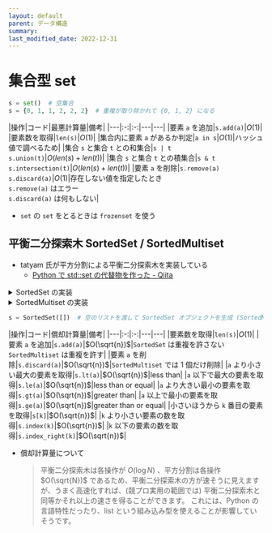 ```yaml
---
layout: default
parent: データ構造
summary: 
last_modified_date: 2022-12-31
---
```


# 集合型 set

```python
s = set()  # 空集合
s = {0, 1, 1, 2, 2, 2}  # 重複が取り除かれて {0, 1, 2} になる
```

|操作|コード|最悪計算量|備考|
|---|:-:|:-:|---|---|
|要素 `a` を追加|`s.add(a)`|$O(1)$|
|要素数を取得|`len(s)`|$O(1)$|
|集合内に要素 `a` があるか判定|`a in s`|$O(1)$|ハッシュ値で調べるため|
|集合 `s` と集合 `t` との和集合|`s | t` <br> `s.union(t)`|$O(len(s) + len(t))$|
|集合 `s` と集合 `t` との積集合|`s & t` <br> `s.intersection(t)`|$O(len(s) + len(t))$|
|要素 `a` を削除|`s.remove(a)` <br> `s.discard(a)`|$O(1)$|存在しない値を指定したとき<br>`s.remove(a)` はエラー<br>`s.discard(a)` は何もしない|

- `set` の `set` をとるときは `frozenset` を使う


## 平衡二分探索木 SortedSet / SortedMultiset

- tatyam 氏が平方分割による平衡二分探索木を実装している
    - [Python で std::set の代替物を作った - Qiita](https://qiita.com/tatyam/items/492c70ac4c955c055602)

<details markdown="1">
<summary>SortedSet の実装</summary>

```python
import math
from bisect import bisect_left, bisect_right
from typing import Generic, Iterable, Iterator, TypeVar, Union
T = TypeVar('T', int, float, str)


class SortedSet(Generic[T]):
    BUCKET_RATIO = 50
    REBUILD_RATIO = 170

    def _build(self, a=None) -> None:
        "Evenly divide `a` into buckets."
        if a is None:
            a = list(self)
        size = self.size = len(a)
        bucket_size = int(math.ceil(math.sqrt(size / self.BUCKET_RATIO)))
        self.a = [a[(size * i // bucket_size):(size * (i + 1) // bucket_size)]
                  for i in range(bucket_size)]

    def __init__(self, a: Iterable[T] = []) -> None:
        "Make a new SortedSet from iterable. / O(N) if sorted and unique / O(N log N)"
        a = list(a)
        if not all(a[i] < a[i + 1] for i in range(len(a) - 1)):
            a = sorted(set(a))
        self._build(a)

    def __iter__(self) -> Iterator[T]:
        for i in self.a:
            for j in i:
                yield j

    def __reversed__(self) -> Iterator[T]:
        for i in reversed(self.a):
            for j in reversed(i):
                yield j

    def __len__(self) -> int:
        return self.size

    def __repr__(self) -> str:
        return "SortedSet" + str(self.a)

    def __str__(self) -> str:
        s = str(list(self))
        return "{" + s[1: len(s) - 1] + "}"

    def _find_bucket(self, x: T) -> "list[T]":
        "Find the bucket which should contain x. self must not be empty."
        for a in self.a:
            if x <= a[-1]:
                return a
        return self.a[-1]

    def __contains__(self, x: T) -> bool:
        if self.size == 0:
            return False
        a = self._find_bucket(x)
        i = bisect_left(a, x)
        return i != len(a) and a[i] == x

    def add(self, x: T) -> bool:
        "Add an element and return True if added. / O(√N)"
        if self.size == 0:
            self.a = [[x]]
            self.size = 1
            return True
        a = self._find_bucket(x)
        i = bisect_left(a, x)
        if i != len(a) and a[i] == x:
            return False
        a.insert(i, x)
        self.size += 1
        if len(a) > len(self.a) * self.REBUILD_RATIO:
            self._build()
        return True

    def discard(self, x: T) -> bool:
        "Remove an element and return True if removed. / O(√N)"
        if self.size == 0:
            return False
        a = self._find_bucket(x)
        i = bisect_left(a, x)
        if i == len(a) or a[i] != x:
            return False
        a.pop(i)
        self.size -= 1
        if len(a) == 0:
            self._build()
        return True

    def lt(self, x: T) -> Union[T, None]:
        "Find the largest element < x, or None if it doesn't exist."
        for a in reversed(self.a):
            if a[0] < x:
                return a[bisect_left(a, x) - 1]

    def le(self, x: T) -> Union[T, None]:
        "Find the largest element <= x, or None if it doesn't exist."
        for a in reversed(self.a):
            if a[0] <= x:
                return a[bisect_right(a, x) - 1]

    def gt(self, x: T) -> Union[T, None]:
        "Find the smallest element > x, or None if it doesn't exist."
        for a in self.a:
            if a[-1] > x:
                return a[bisect_right(a, x)]

    def ge(self, x: T) -> Union[T, None]:
        "Find the smallest element >= x, or None if it doesn't exist."
        for a in self.a:
            if a[-1] >= x:
                return a[bisect_left(a, x)]

    def __getitem__(self, x: int) -> T:
        "Return the x-th element, or IndexError if it doesn't exist."
        if x < 0:
            x += self.size
        if x < 0:
            raise IndexError
        for a in self.a:
            if x < len(a):
                return a[x]
            x -= len(a)
        raise IndexError

    def index(self, x: T) -> int:
        "Count the number of elements < x."
        ans = 0
        for a in self.a:
            if a[-1] >= x:
                return ans + bisect_left(a, x)
            ans += len(a)
        return ans

    def index_right(self, x: T) -> int:
        "Count the number of elements <= x."
        ans = 0
        for a in self.a:
            if a[-1] > x:
                return ans + bisect_right(a, x)
            ans += len(a)
        return ans
```

</details>

<details markdown="1">
<summary>SortedMultiset の実装</summary>

```python
import math
from bisect import bisect_left, bisect_right, insort
from typing import Generic, Iterable, Iterator, TypeVar, Union
T = TypeVar('T', int, float, str)

class SortedMultiset(Generic[T]):
    BUCKET_RATIO = 50
    REBUILD_RATIO = 170

    def _build(self, a=None) -> None:
        "Evenly divide `a` into buckets."
        if a is None:
            a = list(self)
        size = self.size = len(a)
        bucket_size = int(math.ceil(math.sqrt(size / self.BUCKET_RATIO)))
        self.a = [a[(size * i // bucket_size):(size * (i + 1) // bucket_size)]
                  for i in range(bucket_size)]

    def __init__(self, a: Iterable[T] = []) -> None:
        "Make a new SortedMultiset from iterable. / O(N) if sorted / O(N log N)"
        a = list(a)
        if not all(a[i] <= a[i + 1] for i in range(len(a) - 1)):
            a = sorted(a)
        self._build(a)

    def __iter__(self) -> Iterator[T]:
        for i in self.a:
            for j in i:
                yield j

    def __reversed__(self) -> Iterator[T]:
        for i in reversed(self.a):
            for j in reversed(i):
                yield j

    def __len__(self) -> int:
        return self.size

    def __repr__(self) -> str:
        return "SortedMultiset" + str(self.a)

    def __str__(self) -> str:
        s = str(list(self))
        return "{" + s[1: len(s) - 1] + "}"

    def _find_bucket(self, x: T) -> "list[T]":
        "Find the bucket which should contain x. self must not be empty."
        for a in self.a:
            if x <= a[-1]:
                return a
        return self.a[-1]

    def __contains__(self, x: T) -> bool:
        if self.size == 0:
            return False
        a = self._find_bucket(x)
        i = bisect_left(a, x)
        return i != len(a) and a[i] == x

    def count(self, x: T) -> int:
        "Count the number of x."
        return self.index_right(x) - self.index(x)

    def add(self, x: T) -> None:
        "Add an element. / O(√N)"
        if self.size == 0:
            self.a = [[x]]
            self.size = 1
            return
        a = self._find_bucket(x)
        insort(a, x)
        self.size += 1
        if len(a) > len(self.a) * self.REBUILD_RATIO:
            self._build()

    def discard(self, x: T) -> bool:
        "Remove an element and return True if removed. / O(√N)"
        if self.size == 0:
            return False
        a = self._find_bucket(x)
        i = bisect_left(a, x)
        if i == len(a) or a[i] != x:
            return False
        a.pop(i)
        self.size -= 1
        if len(a) == 0:
            self._build()
        return True

    def lt(self, x: T) -> Union[T, None]:
        "Find the largest element < x, or None if it doesn't exist."
        for a in reversed(self.a):
            if a[0] < x:
                return a[bisect_left(a, x) - 1]

    def le(self, x: T) -> Union[T, None]:
        "Find the largest element <= x, or None if it doesn't exist."
        for a in reversed(self.a):
            if a[0] <= x:
                return a[bisect_right(a, x) - 1]

    def gt(self, x: T) -> Union[T, None]:
        "Find the smallest element > x, or None if it doesn't exist."
        for a in self.a:
            if a[-1] > x:
                return a[bisect_right(a, x)]

    def ge(self, x: T) -> Union[T, None]:
        "Find the smallest element >= x, or None if it doesn't exist."
        for a in self.a:
            if a[-1] >= x:
                return a[bisect_left(a, x)]

    def __getitem__(self, x: int) -> T:
        "Return the x-th element, or IndexError if it doesn't exist."
        if x < 0:
            x += self.size
        if x < 0:
            raise IndexError
        for a in self.a:
            if x < len(a):
                return a[x]
            x -= len(a)
        raise IndexError

    def index(self, x: T) -> int:
        "Count the number of elements < x."
        ans = 0
        for a in self.a:
            if a[-1] >= x:
                return ans + bisect_left(a, x)
            ans += len(a)
        return ans

    def index_right(self, x: T) -> int:
        "Count the number of elements <= x."
        ans = 0
        for a in self.a:
            if a[-1] > x:
                return ans + bisect_right(a, x)
            ans += len(a)
        return ans
```

</details>

```python
s = SortedSet([])  # 空のリストを渡して SortedSet オブジェクトを生成 (SortedMultiset も同様)
```

|操作|コード|償却計算量|備考|
|---|:-:|:-:|---|---|
|要素数を取得|`len(s)`|$O(1)$|
|要素 `a` を追加|`s.add(a)`|$O(\sqrt{n})$|`SortedSet` は重複を許さない <br> `SortedMultiset` は重複を許す|
|要素 `a` を削除|`s.discard(a)`|$O(\sqrt{n})$|`SortedMultiset` では 1 個だけ削除|
|`a` より小さい最大の要素を取得|`s.lt(a)`|$O(\sqrt{n})$|less than|
|`a` 以下で最大の要素を取得|`s.le(a)`|$O(\sqrt{n})$|less than or equal|
|`a` より大きい最小の要素を取得|`s.gt(a)`|$O(\sqrt{n})$|greater than|
|`a` 以上で最小の要素を取得|`s.ge(a)`|$O(\sqrt{n})$|greater than or equal|
|小さいほうから `k` 番目の要素を取得|`s[k]`|$O(\sqrt{n})$|
|`k` より小さい要素の数を取得|`s.index(k)`|$O(\sqrt{n})$|
|`k` 以下の要素の数を取得|`s.index_right(k)`|$O(\sqrt{n})$|

- 償却計算量について
    > 平衡二分探索木は各操作が $O(\log N)$ 、平方分割は各操作 $O(\sqrt{N})$ であるため、平衡二分探索木の方が速そうに見えますが、うまく高速化すれば、(競プロ実用の範囲では) 平衡二分探索木と同等かそれ以上の速さを得ることができます。
    > これには、Python の言語特性だったり、list という組み込み型を使えることが影響していそうです。
